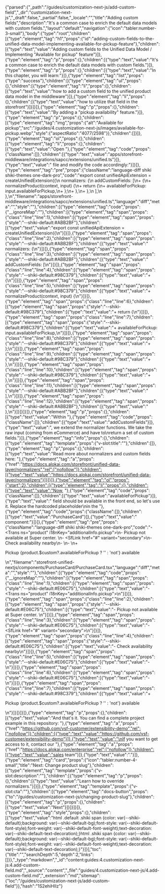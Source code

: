 {"parsed":{"_path":"/guides/customization-next-js/add-custom-field","_dir":"customization-next-js","_draft":false,"_partial":false,"_locale":"","title":"Adding custom fields","description":"It's a common case to enrich the default data models with custom fields.","layout":"default","navigation":{"icon":"tabler:number-3-small"},"body":{"type":"root","children":[{"type":"element","tag":"h1","props":{"id":"adding-custom-fields-to-the-unified-data-model-implementing-available-for-pickup-feature"},"children":[{"type":"text","value":"Adding custom fields to the Unified Data Model / Implementing \"Available for pickup\" feature"}]},{"type":"element","tag":"p","props":{},"children":[{"type":"text","value":"It's a common case to enrich the default data models with custom fields."}]},{"type":"element","tag":"p","props":{},"children":[{"type":"text","value":"In this chapter, you will learn:"}]},{"type":"element","tag":"list","props":{"type":"success"},"children":[{"type":"element","tag":"ul","props":{},"children":[{"type":"element","tag":"li","props":{},"children":[{"type":"text","value":"how to add a custom field to the unified product data model in the middleware"}]},{"type":"element","tag":"li","props":{},"children":[{"type":"text","value":"how to utilize that field in the storefront"}]}]}]},{"type":"element","tag":"p","props":{},"children":[{"type":"text","value":"By adding a \"pickup availability\" feature."}]},{"type":"element","tag":"p","props":{},"children":[{"type":"element","tag":"img","props":{"alt":"Available for pickup","src":"/guides/4.customization-next-js/images/available-for-pickup.webp","style":{"aspectRatio":"4077/2598"}},"children":[]}]},{"type":"element","tag":"ol","props":{},"children":[{"type":"element","tag":"li","props":{},"children":[{"type":"text","value":"Open "},{"type":"element","tag":"code","props":{"className":[]},"children":[{"type":"text","value":"apps/storefront-middleware/integrations/sapcc/extensions/unified.ts"}]},{"type":"text","value":" file and modify the code accordingly:"}]}]},{"type":"element","tag":"pre","props":{"className":"language-diff shiki shiki-themes one-dark-pro","code":"export const unifiedApiExtension = createUnifiedExtension({\n  normalizers: {\n    addCustomFields: [\n+      {\n+        normalizeProduct(context, input) {\n+          return {\n+            availableForPickup: input.availableForPickup,\n+          };\n+        },\n+      },\n    ],\n  },\n","filename":"apps/storefront-middleware/integrations/sapcc/extensions/unified.ts","language":"diff","meta":"","style":""},"children":[{"type":"element","tag":"code","props":{"__ignoreMap":""},"children":[{"type":"element","tag":"span","props":{"class":"line","line":1},"children":[{"type":"element","tag":"span","props":{"style":"--shiki-default:#ABB2BF"},"children":[{"type":"text","value":"export const unifiedApiExtension = createUnifiedExtension({\n"}]}]},{"type":"element","tag":"span","props":{"class":"line","line":2},"children":[{"type":"element","tag":"span","props":{"style":"--shiki-default:#ABB2BF"},"children":[{"type":"text","value":"  normalizers: {\n"}]}]},{"type":"element","tag":"span","props":{"class":"line","line":3},"children":[{"type":"element","tag":"span","props":{"style":"--shiki-default:#ABB2BF"},"children":[{"type":"text","value":"    addCustomFields: [\n"}]}]},{"type":"element","tag":"span","props":{"class":"line","line":4},"children":[{"type":"element","tag":"span","props":{"style":"--shiki-default:#98C379"},"children":[{"type":"text","value":"+      {\n"}]}]},{"type":"element","tag":"span","props":{"class":"line","line":5},"children":[{"type":"element","tag":"span","props":{"style":"--shiki-default:#98C379"},"children":[{"type":"text","value":"+        normalizeProduct(context, input) {\n"}]}]},{"type":"element","tag":"span","props":{"class":"line","line":6},"children":[{"type":"element","tag":"span","props":{"style":"--shiki-default:#98C379"},"children":[{"type":"text","value":"+          return {\n"}]}]},{"type":"element","tag":"span","props":{"class":"line","line":7},"children":[{"type":"element","tag":"span","props":{"style":"--shiki-default:#98C379"},"children":[{"type":"text","value":"+            availableForPickup: input.availableForPickup,\n"}]}]},{"type":"element","tag":"span","props":{"class":"line","line":8},"children":[{"type":"element","tag":"span","props":{"style":"--shiki-default:#98C379"},"children":[{"type":"text","value":"+          };\n"}]}]},{"type":"element","tag":"span","props":{"class":"line","line":9},"children":[{"type":"element","tag":"span","props":{"style":"--shiki-default:#98C379"},"children":[{"type":"text","value":"+        },\n"}]}]},{"type":"element","tag":"span","props":{"class":"line","line":10},"children":[{"type":"element","tag":"span","props":{"style":"--shiki-default:#98C379"},"children":[{"type":"text","value":"+      },\n"}]}]},{"type":"element","tag":"span","props":{"class":"line","line":11},"children":[{"type":"element","tag":"span","props":{"style":"--shiki-default:#ABB2BF"},"children":[{"type":"text","value":"    ],\n"}]}]},{"type":"element","tag":"span","props":{"class":"line","line":12},"children":[{"type":"element","tag":"span","props":{"style":"--shiki-default:#ABB2BF"},"children":[{"type":"text","value":"  },\n"}]}]}]}]},{"type":"element","tag":"p","props":{},"children":[{"type":"text","value":"Within "},{"type":"element","tag":"code","props":{"className":[]},"children":[{"type":"text","value":"addCustomFields"}]},{"type":"text","value":", we extend the normalizer functions. We take the raw input (coming from eCommerce) and have to\nreturn a set of custom fields."}]},{"type":"element","tag":"info","props":{},"children":[{"type":"element","tag":"template","props":{"v-slot:title":""},"children":[]},{"type":"element","tag":"p","props":{},"children":[{"type":"text","value":"Read more about normalizers and custom fields here: "},{"type":"element","tag":"a","props":{"href":"https://docs.alokai.com/storefront/unified-data-layer/normalizers","rel":["nofollow"]},"children":[{"type":"text","value":"https://docs.alokai.com/storefront/unified-data-layer/normalizers"}]}]}]},{"type":"element","tag":"ol","props":{"start":2},"children":[{"type":"element","tag":"li","props":{},"children":[{"type":"text","value":"Now, "},{"type":"element","tag":"code","props":{"className":[]},"children":[{"type":"text","value":"availableForPickup"}]},{"type":"text","value":" field should be available in the front end, so let's use it. Replace the hardcoded placeholder\nin the "},{"type":"element","tag":"code","props":{"className":[]},"children":[{"type":"text","value":"PurchaseCard"}]},{"type":"text","value":" component:"}]}]},{"type":"element","tag":"pre","props":{"className":"language-diff shiki shiki-themes one-dark-pro","code":"-  <Trans ns=\"product\" i18nKey=\"additionalInfo.pickup\">\n-    Pickup not available at Super center.&nbsp;\n-    <SfLink href=\"#\" variant=\"secondary\">\n-      Check availability nearby\n-    </SfLink>\n-  </Trans>\n+  <p>Pickup {product.$custom?.availableForPickup ? '' : 'not'} available</p>\n","filename":"storefront-unified-nextjs/components/PurchaseCard/PurchaseCard.tsx","language":"diff","meta":"","style":""},"children":[{"type":"element","tag":"code","props":{"__ignoreMap":""},"children":[{"type":"element","tag":"span","props":{"class":"line","line":1},"children":[{"type":"element","tag":"span","props":{"style":"--shiki-default:#E06C75"},"children":[{"type":"text","value":"-  <Trans ns=\"product\" i18nKey=\"additionalInfo.pickup\">\n"}]}]},{"type":"element","tag":"span","props":{"class":"line","line":2},"children":[{"type":"element","tag":"span","props":{"style":"--shiki-default:#E06C75"},"children":[{"type":"text","value":"-    Pickup not available at Super center.&nbsp;\n"}]}]},{"type":"element","tag":"span","props":{"class":"line","line":3},"children":[{"type":"element","tag":"span","props":{"style":"--shiki-default:#E06C75"},"children":[{"type":"text","value":"-    <SfLink href=\"#\" variant=\"secondary\">\n"}]}]},{"type":"element","tag":"span","props":{"class":"line","line":4},"children":[{"type":"element","tag":"span","props":{"style":"--shiki-default:#E06C75"},"children":[{"type":"text","value":"-      Check availability nearby\n"}]}]},{"type":"element","tag":"span","props":{"class":"line","line":5},"children":[{"type":"element","tag":"span","props":{"style":"--shiki-default:#E06C75"},"children":[{"type":"text","value":"-    </SfLink>\n"}]}]},{"type":"element","tag":"span","props":{"class":"line","line":6},"children":[{"type":"element","tag":"span","props":{"style":"--shiki-default:#E06C75"},"children":[{"type":"text","value":"-  </Trans>\n"}]}]},{"type":"element","tag":"span","props":{"class":"line","line":7},"children":[{"type":"element","tag":"span","props":{"style":"--shiki-default:#98C379"},"children":[{"type":"text","value":"+  <p>Pickup {product.$custom?.availableForPickup ? '' : 'not'} available</p>\n"}]}]}]}]},{"type":"element","tag":"p","props":{},"children":[{"type":"text","value":"And that's it. You can find a complete project example in this repository: "},{"type":"element","tag":"a","props":{"href":"https://github.com/vsf-customer/extensibility-demo","rel":["nofollow"]},"children":[{"type":"text","value":"https://github.com/vsf-customer/extensibility-demo"}]},{"type":"text","value":"\nIf you want to get access to it, contact our "},{"type":"element","tag":"a","props":{"href":"https://docs.alokai.com/enterprise","rel":["nofollow"]},"children":[{"type":"text","value":"sales team"}]},{"type":"text","value":"."}]},{"type":"element","tag":"card","props":{"icon":"tabler:number-4-small","title":"Next: Change product slug"},"children":[{"type":"element","tag":"template","props":{"v-slot:description":""},"children":[{"type":"element","tag":"p","props":{},"children":[{"type":"text","value":"Learn how to override normalizers."}]}]},{"type":"element","tag":"template","props":{"v-slot:cta":""},"children":[{"type":"element","tag":"docs-button","props":{"to":"/guides/customization-next-js/changing-product-slug"},"children":[{"type":"element","tag":"p","props":{},"children":[{"type":"text","value":"Next"}]}]}]}]},{"type":"element","tag":"style","props":{},"children":[{"type":"text","value":"html .default .shiki span {color: var(--shiki-default);background: var(--shiki-default-bg);font-style: var(--shiki-default-font-style);font-weight: var(--shiki-default-font-weight);text-decoration: var(--shiki-default-text-decoration);}html .shiki span {color: var(--shiki-default);background: var(--shiki-default-bg);font-style: var(--shiki-default-font-style);font-weight: var(--shiki-default-font-weight);text-decoration: var(--shiki-default-text-decoration);}"}]}],"toc":{"title":"","searchDepth":5,"depth":2,"links":[]}},"_type":"markdown","_id":"content:guides:4.customization-next-js:4.add-custom-field.md","_source":"content","_file":"guides/4.customization-next-js/4.add-custom-field.md","_extension":"md","sitemap":{"loc":"/guides/customization-next-js/add-custom-field"}},"hash":"1S2ehiHIIz"}